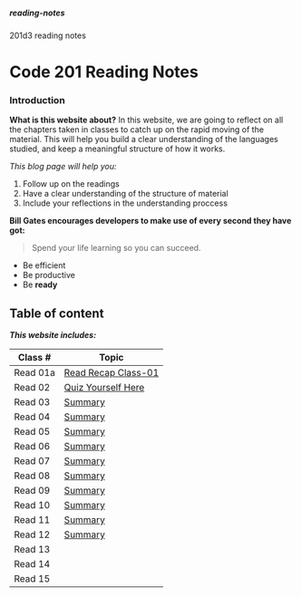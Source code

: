 ##### reading-notes
201d3 reading notes

# Code 201 Reading Notes

### Introduction 
**What is this website about?**
In this website, we are going to reflect on all the chapters taken in classes to catch up on the rapid moving of the material. This will help you build a clear understanding of the languages studied, and keep a meaningful structure of how it works.

*This blog page will help you:*
1. Follow up on the readings
1. Have a clear understanding of the structure of material 
1. Include your reflections in the understanding proccess

**Bill Gates encourages developers to make use of every second they have got:**
 > Spend your life learning so you can succeed. 

* Be efficient 
* Be productive 
* Be **ready**

## Table of content
***This website includes:***

| Class # | Topic |
|---------|-----------|
|Read 01a | [Read Recap Class-01](class-01.md)|
|Read 02 | [Quiz Yourself Here](class-02.md) |
|Read 03 | [Summary](class-03.md) |
|Read 04 | [Summary](class-04.md) |
|Read 05 | [Summary](class-05.md) |
|Read 06 | [Summary](class-06.md) |
|Read 07 | [Summary](class-07.md) |
|Read 08 | [Summary](class-08.md) |
|Read 09 | [Summary](class-09.md) |
|Read 10 | [Summary](class-10.md) |
|Read 11 | [Summary](class-11.md) |
|Read 12 | [Summary](class-12.md) |
|Read 13 | |
|Read 14 | |
|Read 15 | |